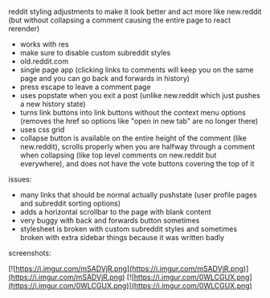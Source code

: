 reddit styling adjustments to make it look better and act more like new.reddit (but without collapsing a comment causing the entire page to react rerender)

- works with res
- make sure to disable custom subreddit styles
- old.reddit.com
- single page app (clicking links to comments will keep you on the same page and you can go back and forwards in history)
- press escape to leave a comment page
- uses popstate when you exit a post (unlike new.reddit which just pushes a new history state)
- turns link buttons into link buttons without the context menu options (removes the href so options like "open in new tab" are no longer there)
- uses css grid
- collapse button is available on the entire height of the comment (like new.reddit), scrolls properly when you are halfway through a comment when collapsing (like top level comments on new.reddit but everywhere), and does not have the vote buttons covering the top of it

issues:

- many links that should be normal actually pushstate (user profile pages and subreddit sorting options)
- adds a horizontal scrollbar to the page with blank content
- very buggy with back and forwards button sometimes
- stylesheet is broken with custom subreddit styles and sometimes broken with extra sidebar things because it was written badly

screenshots:

[![https://i.imgur.com/mSADVjR.png](https://i.imgur.com/mSADVjR.png)](https://i.imgur.com/mSADVjR.png)
[![https://i.imgur.com/0WLCGUX.png](https://i.imgur.com/0WLCGUX.png)](https://i.imgur.com/0WLCGUX.png)
